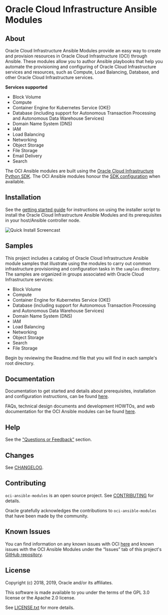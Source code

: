 # Oracle Cloud Infrastructure Ansible Modules

## About

Oracle Cloud Infrastructure Ansible Modules provide an easy way to create and provision resources in Oracle Cloud Infrastructure (OCI) through Ansible. These modules allow you to author Ansible playbooks that help you automate the provisioning and configuring of Oracle Cloud Infrastructure services and resources, such as Compute, Load Balancing, Database, and other Oracle Cloud Infrastructure services.

**Services supported**
- Block Volume
- Compute
- Container Engine for Kubernetes Service (OKE)
- Database (including support for Autonomous Transaction Processing and Autonomous Data Warehouse Services)
- Domain Name System (DNS)
- IAM
- Load Balancing
- Networking
- Object Storage
- File Storage
- Email Delivery
- Search

The OCI Ansible modules are built using the [Oracle Cloud Infrastructure Python SDK](https://docs.us-phoenix-1.oraclecloud.com/Content/API/SDKDocs/pythonsdk.htm). The OCI Ansible modules honour the [SDK configuration](https://docs.us-phoenix-1.oraclecloud.com/Content/ToolsConfig.htm) when available.

## Installation

See the [getting started guide](https://docs.cloud.oracle.com/iaas/Content/API/SDKDocs/ansiblegetstarted.htm) for instructions on using the installer script to install the Oracle Cloud Infrastructure Ansible Modules and its prerequisites in your host/Ansible controller node.

![Quick Install Screencast](docs/quick-install.gif)

## Samples

This project includes a catalog of Oracle Cloud Infrastructure Ansible module samples that illustrate using the modules to carry out common infrastructure provisioning and configuration tasks in the `samples` directory. The samples are organized in groups associated with Oracle Cloud Infrastructure services:
- Block Volume
- Compute
- Container Engine for Kubernetes Service (OKE)
- Database (including support for Autonomous Transaction Processing and Autonomous Data Warehouse Services)
- Domain Name System (DNS)
- IAM
- Load Balancing
- Networking
- Object Storage
- Search
- File Storage


Begin by reviewing the Readme.md file that you will find in each sample's root directory.

## Documentation

Documentation to get started and details about prerequisites, installation and configuration instructions, can be found [here](https://docs.cloud.oracle.com/iaas/Content/API/SDKDocs/ansible.htm).

FAQs, technical design documents and development HOWTOs, and web documentation for the OCI Ansible modules can be found [here](https://oracle-cloud-infrastructure-ansible-modules.readthedocs.io).

## Help

See the ["Questions or Feedback”](https://docs.cloud.oracle.com/iaas/Content/API/SDKDocs/ansible.htm) section.

## Changes

See [CHANGELOG](CHANGELOG.md).

## Contributing

`oci-ansible-modules` is an open source project. See [CONTRIBUTING](CONTRIBUTING.md) for details.

Oracle gratefully acknowledges the contributions to `oci-ansible-modules` that have been made by the community.

## Known Issues

You can find information on any known issues with OCI [here](https://docs.us-phoenix-1.oraclecloud.com/Content/knownissues.htm) and known issues with the OCI Ansible Modules under the “Issues” tab of this project's [GitHub repository](https://github.com/oracle/oci-ansible-modules).

## License

Copyright (c) 2018, 2019, Oracle and/or its affiliates.

This software is made available to you under the terms of the GPL 3.0 license or the Apache 2.0 license.

See [LICENSE.txt](LICENSE.txt) for more details.
